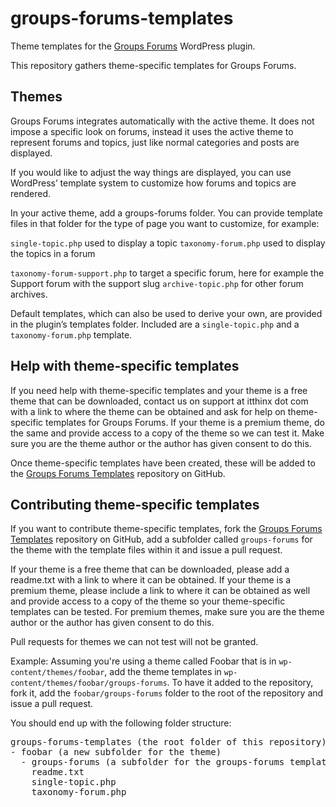 groups-forums-templates
=======================

Theme templates for the <a href="http://www.itthinx.com/plugins/groups-forums/">Groups Forums</a> WordPress plugin.

This repository gathers theme-specific templates for Groups Forums.

Themes
------

Groups Forums integrates automatically with the active theme.
It does not impose a specific look on forums, instead it uses the active theme to represent forums and topics, just like normal categories and posts are displayed.

If you would like to adjust the way things are displayed, you can use WordPress’ template system to customize how forums and topics are rendered.

In your active theme, add a groups-forums folder. You can provide template files in that folder for the type of page you want to customize, for example:

`single-topic.php` used to display a topic
`taxonomy-forum.php` used to display the topics in a forum

`taxonomy-forum-support.php` to target a specific forum, here for example the Support forum with the support slug
`archive-topic.php` for other forum archives.

Default templates, which can also be used to derive your own, are provided in the plugin’s templates folder.
Included are a `single-topic.php` and a `taxonomy-forum.php` template.

Help with theme-specific templates
----------------------------------

If you need help with theme-specific templates and your theme is a free theme that can be downloaded, contact us on support at itthinx dot com with a link to where the theme can be obtained and ask for help on theme-specific templates for Groups Forums.
If your theme is a premium theme, do the same and provide access to a copy of the theme so we can test it. Make sure you are the theme author or the author has given consent to do this.

Once theme-specific templates have been created, these will be added to the <a href="https://github.com/itthinx/groups-forums-templates">Groups Forums Templates</a> repository on GitHub.

Contributing theme-specific templates
-------------------------------------

If you want to contribute theme-specific templates, fork the <a href="https://github.com/itthinx/groups-forums-templates">Groups Forums Templates</a> repository on GitHub, add a subfolder called <code>groups-forums</code> for the theme with the template files within it and issue a pull request.

If your theme is a free theme that can be downloaded, please add a readme.txt with a link to where it can be obtained.
If your theme is a premium theme, please include a link to where it can be obtained as well and provide access to a copy of the theme so your theme-specific templates can be tested.
For premium themes, make sure you are the theme author or the author has given consent to do this.

Pull requests for themes we can not test will not be granted.

Example: Assuming you're using a theme called Foobar that is in <code>wp-content/themes/foobar</code>, add the theme templates in <code>wp-content/themes/foobar/groups-forums</code>. To have it added to the repository, fork it, add the <code>foobar/groups-forums</code> folder to the root of the repository and issue a pull request.

You should end up with the following folder structure:

<pre>
groups-forums-templates (the root folder of this repository)
- foobar (a new subfolder for the theme)
  - groups-forums (a subfolder for the groups-forums templates)
    readme.txt
    single-topic.php
    taxonomy-forum.php
</pre>
